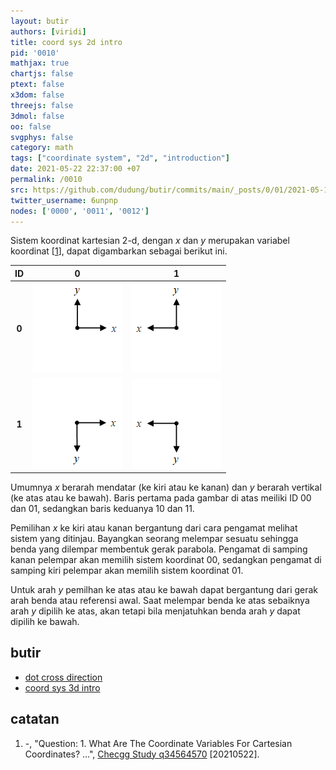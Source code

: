 ```yaml
---
layout: butir
authors: [viridi]
title: coord sys 2d intro
pid: '0010'
mathjax: true
chartjs: false
ptext: false
x3dom: false
threejs: false
3dmol: false
oo: false
svgphys: false
category: math
tags: ["coordinate system", "2d", "introduction"]
date: 2021-05-22 22:37:00 +07
permalink: /0010
src: https://github.com/dudung/butir/commits/main/_posts/0/01/2021-05-13-coord-sys-2d-intro.md
twitter_username: 6unpnp
nodes: ['0000', '0011', '0012']
---
```

Sistem koordinat kartesian 2-d, dengan $x$ dan $y$ merupakan variabel koordinat [[1](#r01)], dapat digambarkan sebagai berikut ini.

ID | 0 | 1
:-: | :-: | :-:
**0** | ![](assets/img/0/01/0010-a.png) | ![](assets/img/0/01/0010-b.png)
**1** | ![](assets/img/0/01/0010-c.png) | ![](assets/img/0/01/0010-d.png)

Umumnya $x$ berarah mendatar (ke kiri atau ke kanan) dan $y$ berarah vertikal (ke atas atau ke bawah). Baris pertama pada gambar di atas meiliki ID 00 dan 01, sedangkan baris keduanya 10 dan 11.

Pemilihan $x$ ke kiri atau kanan bergantung dari cara pengamat melihat sistem yang ditinjau. Bayangkan seorang melempar sesuatu sehingga benda yang dilempar membentuk gerak parabola. Pengamat di samping kanan pelempar akan memilih sistem koordinat 00, sedangkan pengamat di samping kiri pelempar akan memilih sistem koordinat 01.

Untuk arah $y$ pemilhan ke atas atau ke bawah dapat bergantung dari gerak arah benda atau referensi awal. Saat melempar benda ke atas sebaiknya arah $y$ dipilih ke atas, akan tetapi bila menjatuhkan benda arah $y$ dapat dipilih ke bawah.


## butir
+ [dot cross direction](0011)
+ [coord sys 3d intro](0012)


## catatan
1. <a name="r01"></a>-, "Question: 1. What Are The Coordinate Variables For Cartesian Coordinates? ...", [Checgg Study q34564570](https://www.chegg.com/homework-help/questions-and-answers/1-coordinate-variables-cartesian-coordinates-2-coordinate-unit-vectors-cartesian-coordinat-q34564570) [20210522].